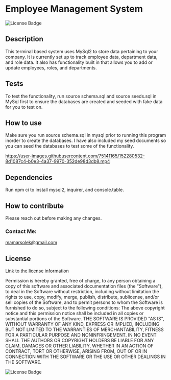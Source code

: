 # Employee Management System 

![License Badge](https://img.shields.io/badge/license-MIT-blue.svg)

## Description
This terminal based system uses MySql2 to store data pertaining to your company. It is currently set up to track employee data, department data, and role data. It also has functionality built in that allows you to add or update employees, roles, and departments.

## Tests
To test the functionality, run source schema.sql and source seeds.sql in MySql first to ensure the databases are created and seeded with fake data for you to test on.

## How to use
Make sure you run source schema.sql in mysql prior to running this program inorder to create the databases. I have also included my seed documents so you can seed the databases to test some of the functionality.


https://user-images.githubusercontent.com/75141165/152280532-8d1087c4-b0e3-4a37-9970-352de98d3db8.mp4


## Dependencies
Run npm ci to install mysql2, inquirer, and console.table.

## How to contribute
Please reach out before making any changes. 

### Contact Me:
mamarsolek@gmail.com 




## License
[Link to the license information](https://opensource.org/licenses/MIT)

Permission is hereby granted, free of charge, to any person obtaining a copy of this software and associated documentation files (the "Software"), to deal in the Software without restriction, including without limitation the rights to use, copy, modify, merge, publish, distribute, sublicense, and/or sell copies of the Software, and to permit persons to whom the Software is furnished to do so, subject to the following conditions: 
The above copyright notice and this permission notice shall be included in all copies or substantial portions of the Software. 
 THE SOFTWARE IS PROVIDED "AS IS", WITHOUT WARRANTY OF ANY KIND, EXPRESS OR IMPLIED, INCLUDING BUT NOT LIMITED TO THE WARRANTIES OF MERCHANTABILITY, FITNESS FOR A PARTICULAR PURPOSE AND NONINFRINGEMENT. IN NO EVENT SHALL THE AUTHORS OR COPYRIGHT HOLDERS BE LIABLE FOR ANY CLAIM, DAMAGES OR OTHER LIABILITY, WHETHER IN AN ACTION OF CONTRACT, TORT OR OTHERWISE, ARISING FROM, OUT OF OR IN CONNECTION WITH THE SOFTWARE OR THE USE OR OTHER DEALINGS IN THE SOFTWARE.

![License Badge](https://img.shields.io/badge/license-MIT-blue.svg)
